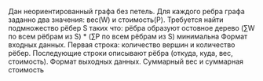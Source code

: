  Дан неориентированный графа без петель. Для каждого ребра графа заданно два значения: вес(W) и стоимость(P). Требуется найти подмножество рёбер S таких что:
рёбра образуют остовное дерево 
(∑W по всем рёбрам из S) * (∑P по всем рёбрам из S)  минимальна
Формат входных данных.
Первая строка: количество вершин и количество рёбер.
Последующие строки описывают рёбра (откуда, куда, вес, стоимость).
Формат выходных данных.
Суммарный вес и суммарная стоимость

